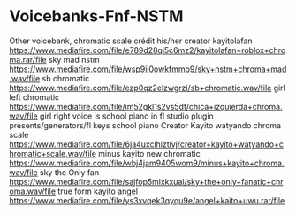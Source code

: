 # Voicebanks-Fnf-NSTM
Other voicebank, chromatic scale crédit his/her creator
kayitolafan https://www.mediafire.com/file/e789d28qi5c6mz2/kayitolafan+roblox+chroma.rar/file
sky mad nstm https://www.mediafire.com/file/wsp9ii0owkfmmp9/sky+nstm+chroma+mad.wav/file
sb chromatic https://www.mediafire.com/file/ezp0qz2elzwgrzi/sb+chromatic.wav/file
girl left chromatic https://www.mediafire.com/file/im52gkl1s2vs5df/chica+izquierda+chroma.wav/file
girl right voice is school piano in fl studio plugin presents/generators/fl keys school piano
Creator Kayito watyando chroma scale https://www.mediafire.com/file/6ja4uxclhiztivj/creator+kayito+watyando+chromatic+scale.wav/file
minus kayito new chromatic https://www.mediafire.com/file/wbj4jam9405wom9/minus+kayito+chroma.wav/file
sky the Only fan https://www.mediafire.com/file/sajfop5mlxkxuai/sky+the+only+fanatic+chroma.wav/file
true form kayito angel https://www.mediafire.com/file/ys3xvqek3qyqu9e/angel+kaito+uwu.rar/file
